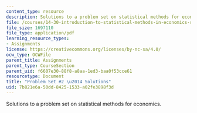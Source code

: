 ```yaml
---
content_type: resource
description: Solutions to a problem set on statistical methods for economics.
file: /courses/14-30-introduction-to-statistical-methods-in-economics-spring-2009/7b821e6a50dd84251533a02fe3898f3d_MIT14_30s09_sol_pset02.pdf
file_size: 1697110
file_type: application/pdf
learning_resource_types:
- Assignments
license: https://creativecommons.org/licenses/by-nc-sa/4.0/
ocw_type: OCWFile
parent_title: Assignments
parent_type: CourseSection
parent_uid: f6607e30-88f8-a8aa-1ed3-baa0f53cce61
resourcetype: Document
title: "Problem Set #2 \u2014 Solutions"
uid: 7b821e6a-50dd-8425-1533-a02fe3898f3d
---
```

Solutions to a problem set on statistical methods for economics.